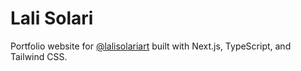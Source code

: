 # Lali Solari

Portfolio website for [@lalisolariart](https://www.instagram.com/lalisolariart/)
built with Next.js, TypeScript, and Tailwind CSS.
